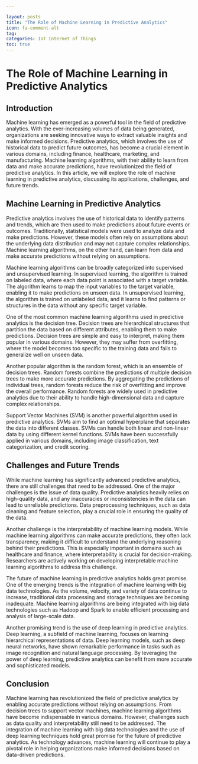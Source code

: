 ```yaml
---

layout: posts
title: "The Role of Machine Learning in Predictive Analytics"
icon: fa-comment-alt
tag:      
categories: IoT Internet of Things
toc: true
---
```




# The Role of Machine Learning in Predictive Analytics

## Introduction
Machine learning has emerged as a powerful tool in the field of predictive analytics. With the ever-increasing volumes of data being generated, organizations are seeking innovative ways to extract valuable insights and make informed decisions. Predictive analytics, which involves the use of historical data to predict future outcomes, has become a crucial element in various domains, including finance, healthcare, marketing, and manufacturing. Machine learning algorithms, with their ability to learn from data and make accurate predictions, have revolutionized the field of predictive analytics. In this article, we will explore the role of machine learning in predictive analytics, discussing its applications, challenges, and future trends.

## Machine Learning in Predictive Analytics
Predictive analytics involves the use of historical data to identify patterns and trends, which are then used to make predictions about future events or outcomes. Traditionally, statistical models were used to analyze data and make predictions. However, these models often rely on assumptions about the underlying data distribution and may not capture complex relationships. Machine learning algorithms, on the other hand, can learn from data and make accurate predictions without relying on assumptions.

Machine learning algorithms can be broadly categorized into supervised and unsupervised learning. In supervised learning, the algorithm is trained on labeled data, where each data point is associated with a target variable. The algorithm learns to map the input variables to the target variable, enabling it to make predictions on unseen data. In unsupervised learning, the algorithm is trained on unlabeled data, and it learns to find patterns or structures in the data without any specific target variable.

One of the most common machine learning algorithms used in predictive analytics is the decision tree. Decision trees are hierarchical structures that partition the data based on different attributes, enabling them to make predictions. Decision trees are simple and easy to interpret, making them popular in various domains. However, they may suffer from overfitting, where the model becomes too specific to the training data and fails to generalize well on unseen data.

Another popular algorithm is the random forest, which is an ensemble of decision trees. Random forests combine the predictions of multiple decision trees to make more accurate predictions. By aggregating the predictions of individual trees, random forests reduce the risk of overfitting and improve the overall performance. Random forests are widely used in predictive analytics due to their ability to handle high-dimensional data and capture complex relationships.

Support Vector Machines (SVM) is another powerful algorithm used in predictive analytics. SVMs aim to find an optimal hyperplane that separates the data into different classes. SVMs can handle both linear and non-linear data by using different kernel functions. SVMs have been successfully applied in various domains, including image classification, text categorization, and credit scoring.

## Challenges and Future Trends
While machine learning has significantly advanced predictive analytics, there are still challenges that need to be addressed. One of the major challenges is the issue of data quality. Predictive analytics heavily relies on high-quality data, and any inaccuracies or inconsistencies in the data can lead to unreliable predictions. Data preprocessing techniques, such as data cleaning and feature selection, play a crucial role in ensuring the quality of the data.

Another challenge is the interpretability of machine learning models. While machine learning algorithms can make accurate predictions, they often lack transparency, making it difficult to understand the underlying reasoning behind their predictions. This is especially important in domains such as healthcare and finance, where interpretability is crucial for decision-making. Researchers are actively working on developing interpretable machine learning algorithms to address this challenge.

The future of machine learning in predictive analytics holds great promise. One of the emerging trends is the integration of machine learning with big data technologies. As the volume, velocity, and variety of data continue to increase, traditional data processing and storage techniques are becoming inadequate. Machine learning algorithms are being integrated with big data technologies such as Hadoop and Spark to enable efficient processing and analysis of large-scale data.

Another promising trend is the use of deep learning in predictive analytics. Deep learning, a subfield of machine learning, focuses on learning hierarchical representations of data. Deep learning models, such as deep neural networks, have shown remarkable performance in tasks such as image recognition and natural language processing. By leveraging the power of deep learning, predictive analytics can benefit from more accurate and sophisticated models.

## Conclusion
Machine learning has revolutionized the field of predictive analytics by enabling accurate predictions without relying on assumptions. From decision trees to support vector machines, machine learning algorithms have become indispensable in various domains. However, challenges such as data quality and interpretability still need to be addressed. The integration of machine learning with big data technologies and the use of deep learning techniques hold great promise for the future of predictive analytics. As technology advances, machine learning will continue to play a pivotal role in helping organizations make informed decisions based on data-driven predictions.